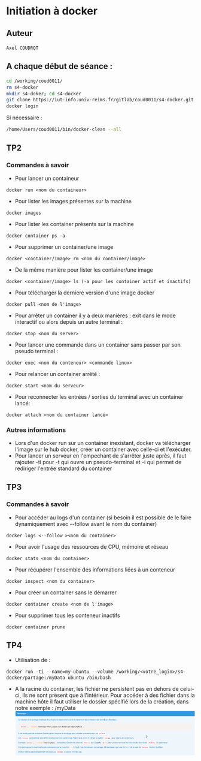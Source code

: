 # Initiation à docker
## Auteur
```Axel COUDROT```
## A chaque début de séance :
```bash
cd /working/coud0011/
rm s4-docker
mkdir s4-doker; cd s4-docker
git clone https://iut-info.univ-reims.fr/gitlab/coud0011/s4-docker.git
docker login
```
Si nécessaire :
```bash
/home/Users/coud0011/bin/docker-clean --all
```

## TP2
### Commandes à savoir
- Pour lancer un containeur
```
docker run <nom du containeur>
```
- Pour lister les images présentes sur la machine
```
docker images
```
- Pour lister les container présents sur la machine
```
docker container ps -a
```
- Pour supprimer un container/une image
```
docker <container/image> rm <nom du container/image>
```
- De la même manière pour lister les container/une image
```
docker <container/image> ls (-a pour les container actif et inactifs)
```
- Pour télécharger la derniere version d'une image docker
```
docker pull <nom de l'image>
```
- Pour arrêter un container il y a deux manières : exit dans le mode interactif ou alors depuis un autre terminal : 
```
docker stop <nom du server>
```
- Pour lancer une commande dans un container sans passer par son pseudo terminal : 
```
docker exec <nom du conteneur> <commande linux>
```
- Pour relancer un container arrêté :
```
docker start <nom du serveur>
```
- Pour reconnecter les entrées / sorties du terminal avec un container lancé:
```
docker attach <nom du container lancé>
```
### Autres informations
- Lors d'un docker run sur un container inexistant, docker va télécharger l'image sur le hub docker, créer un container avec celle-ci et l'exécuter.
- Pour lancer un serveur en l'empechant de s'arrêter juste après, il faut rajouter -ti pour -t qui ouvre un pseudo-terminal et -i qui permet de rediriger l'entrée standard du container



## TP3
### Commandes à savoir
- Pour accéder au logs d'un container (si besoin il est possible de le faire dynamiquement avec --follow avant le nom du container)
```
docker logs <--follow ><nom du container>
```
- Pour avoir l'usage des ressources de CPU, mémoire et réseau
```
docker stats <nom du container>
```
- Pour récupérer l'ensemble des informations liées à un conteneur 
```
docker inspect <nom du container>
```
- Pour créer un container sans le démarrer
```
docker container create <nom de l'image>
```
- Pour supprimer tous les conteneur inactifs
```
docker container prune
```

## TP4

- Utilisation de :
```
docker run -ti --name=my-ubuntu --volume /working/<votre_login>/s4-docker/partage:/myData ubuntu /bin/bash
```
- A la racine du container, les fichier ne persistent pas en dehors de celui-ci, ils ne sont présent que à l'intérieur. Pour accéder à des fichier dans la machine hôte il faut utiliser le dossier spécifié lors de la création, dans notre exemple : /myData
![Partage de fichiers entre le container et l'hôte](image.png)